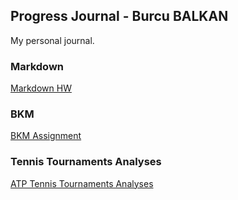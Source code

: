 ## Progress Journal - Burcu BALKAN
My personal journal.

### Markdown
[Markdown HW](https://pjournal.github.io/mef03-balkanburcu/Rmarkdown_hw.html)

### BKM
[BKM Assignment](https://pjournal.github.io/mef03-balkanburcu/BKM.html)

### Tennis Tournaments Analyses
[ATP Tennis Tournaments Analyses](https://pjournal.github.io/mef03-balkanburcu/ATP_tennis.html)
